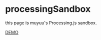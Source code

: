 # processingSandbox

this page is muyuu's Processing.js sandbox.

[DEMO](http://muyuu.github.io/processingSandbox/)
